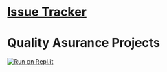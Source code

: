 # [Issue Tracker](https://www.freecodecamp.org/learn/quality-assurance/quality-assurance-projects/issue-tracker)

# Quality Asurance Projects
[![Run on Repl.it](https://repl.it/badge/github/nguyennguyen0110/project-issue-tracker)](https://repl.it/github/nguyennguyen0110/project-issue-tracker)
